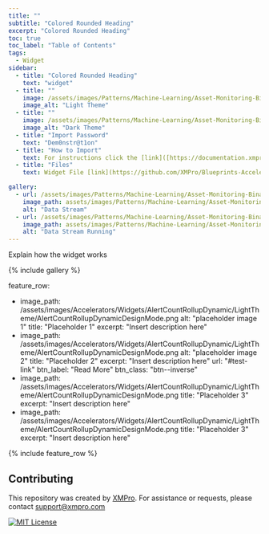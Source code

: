 ```yaml
---
title: ""
subtitle: "Colored Rounded Heading"
excerpt: "Colored Rounded Heading"
toc: true
toc_label: "Table of Contents"
tags:
  - Widget
sidebar:
  - title: "Colored Rounded Heading"
    text: "widget"
  - title: ""
    image: /assets/images/Patterns/Machine-Learning/Asset-Monitoring-Binary-Classification/Light.png
    image_alt: "Light Theme"
  - title: ""
    image: /assets/images/Patterns/Machine-Learning/Asset-Monitoring-Binary-Classification/Dark.png
    image_alt: "Dark Theme"
  - title: "Import Password"
    text: "Dem0nstr@t1on"
  - title: "How to Import"
    text: For instructions click the [link]([https://documentation.xmpro.com/how-tos/import-export-and-clone#importing](https://documentation.xmpro.com/how-tos/apps/manage-widgets#importing-widgets) "Click Here")
  - title: "Files"
    text: Widget File [link](https://github.com/XMPro/Blueprints-Accelerators-Patterns/blob/master/Accelerators/Widgets/Alert%20Count%20Rollup%20-%20Dynamic.xwid "Click Here")

gallery:
  - url: /assets/images/Patterns/Machine-Learning/Asset-Monitoring-Binary-Classification/DataStream_01.png
    image_path: assets/images/Patterns/Machine-Learning/Asset-Monitoring-Binary-Classification/DataStream_01.png
    alt: "Data Stream"
  - url: /assets/images/Patterns/Machine-Learning/Asset-Monitoring-Binary-Classification/DataStream_Running_01.png
    image_path: assets/images/Patterns/Machine-Learning/Asset-Monitoring-Binary-Classification/DataStream_Running_01.png
    alt: "Data Stream Running"
---
```


Explain how the widget works

{% include gallery %}

feature_row:
  - image_path: /assets/images/Accelerators/Widgets/AlertCountRollupDynamic/LightTheme/AlertCountRollupDynamicDesignMode.png
    alt: "placeholder image 1"
    title: "Placeholder 1"
    excerpt: "Insert description here"
  - image_path: /assets/images/Accelerators/Widgets/AlertCountRollupDynamic/LightTheme/AlertCountRollupDynamicDesignMode.png
    alt: "placeholder image 2"
    title: "Placeholder 2"
    excerpt: "Insert description here"
    url: "#test-link"
    btn_label: "Read More"
    btn_class: "btn--inverse"
  - image_path: /assets/images/Accelerators/Widgets/AlertCountRollupDynamic/LightTheme/AlertCountRollupDynamicDesignMode.png
    title: "Placeholder 3"
    excerpt: "Insert description here"
  - image_path: /assets/images/Accelerators/Widgets/AlertCountRollupDynamic/LightTheme/AlertCountRollupDynamicDesignMode.png
    title: "Placeholder 3"
    excerpt: "Insert description here"

{% include feature_row %}

## Contributing
This repository was created by <a href="https://xmpro.com/">XMPro</a>. 
For assistance or requests, please contact <a href="mailto:support@xmpro.com">support@xmpro.com</a>

[![MIT License](https://img.shields.io/badge/License-MIT-green.svg)](https://choosealicense.com/licenses/mit/)
